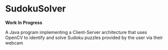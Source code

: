 # SudokuSolver
**Work In Progress**

A Java program implementing a Client-Server architecture that uses OpenCV to identify and solve Sudoku puzzles provided by the user via their webcam
